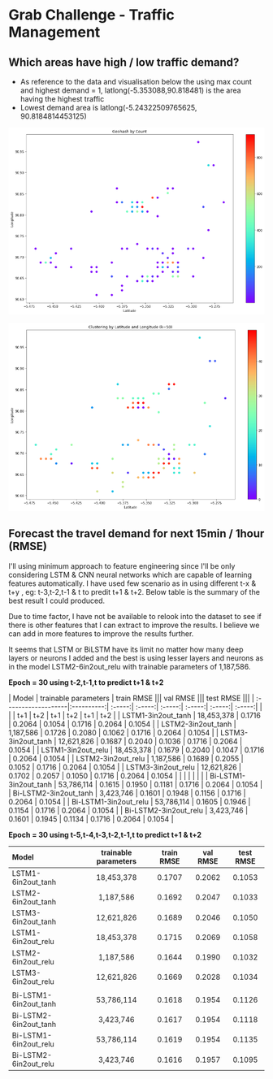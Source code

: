 # Grab Challenge - Traffic Management

## Which areas have high / low traffic demand?
- As reference to the data and visualisation below the using max count and highest demand = 1,  latlong(-5.353088,90.818481) is the area having the highest traffic
- Lowest demand area is latlong(-5.24322509765625, 90.8184814453125)

![High Demand Count Clustering](/diagram/geohash__High_demand_Count_clustering.png)

![High Demand COunt Clustering](/diagram/geohash_High_demand_clustering.png)

## Forecast the travel demand for next 15min / 1hour (RMSE)
I'll using minimum approach to feature engineering since I'll be only considering LSTM & CNN neural networks which are capable of learning features automatically. I have used few scenario as in using different t-x & t+y , eg: t-3,t-2,t-1 & t to predit t+1 & t+2. Below table is the summary of the best result I could produced.

Due to time factor, I have not be available to relook into the dataset to see if there is other features that I can extract to improve the results. I believe we can add in more features to improve the results further. 

It seems that LSTM or BiLSTM have its limit no matter how many deep layers or neurons I added and the best is using lesser layers and neurons as in the model LSTM2-6in2out_relu with trainable parameters of 1,187,586.

**Epoch = 30 using t-2,t-1,t to predict t+1 & t+2**

| Model    | trainable parameters  |   train RMSE   |||    val RMSE    |||    test RMSE   |||
| :-------------------|:----------:| :-----:| :-----:| :-----:| :-----:| :-----:| :-----:|
|                     |            |   t+1  |   t+2  |   t+1  |   t+2  |   t+1  |   t+2  |
| LSTM1-3in2out_tanh  | 18,453,378 | 0.1716 | 0.2064 | 0.1054 | 0.1716 | 0.2064 | 0.1054 |
| LSTM2-3in2out_tanh  | 1,187,586  | 0.1726 | 0.2080 | 0.1062 | 0.1716 | 0.2064 | 0.1054 |
| LSTM3-3in2out_tanh  | 12,621,826 | 0.1687 | 0.2040 | 0.1036 | 0.1716 | 0.2064 | 0.1054 |
| LSTM1-3in2out_relu  | 18,453,378 | 0.1679 | 0.2040 | 0.1047 | 0.1716 | 0.2064 | 0.1054 |
| LSTM2-3in2out_relu  | 1,187,586  | 0.1689 | 0.2055 | 0.1052 | 0.1716 | 0.2064 | 0.1054 |
| LSTM3-3in2out_relu  | 12,621,826 | 0.1702 | 0.2057 | 0.1050 | 0.1716 | 0.2064 | 0.1054 |
|                     |            |        |        |        |
| Bi-LSTM1-3in2out_tanh  | 53,786,114 | 0.1615 | 0.1950 | 0.1181 | 0.1716 | 0.2064 | 0.1054 |
| Bi-LSTM2-3in2out_tanh  | 3,423,746  | 0.1601 | 0.1948 | 0.1156 | 0.1716 | 0.2064 | 0.1054 |
| Bi-LSTM1-3in2out_relu  | 53,786,114 | 0.1605 | 0.1946 | 0.1154 | 0.1716 | 0.2064 | 0.1054 |
| Bi-LSTM2-3in2out_relu  | 3,423,746  | 0.1601 | 0.1945 | 0.1134 | 0.1716 | 0.2064 | 0.1054 |

**Epoch = 30 using t-5,t-4,t-3,t-2,t-1,t to predict t+1 & t+2**

| Model | trainable parameters  | train RMSE | val RMSE | test RMSE |
| :------------ |:---------------:| :-----:| :-----:| :-----:|
| LSTM1-6in2out_tanh  | 18,453,378 | 0.1707 | 0.2062 | 0.1053 |
| LSTM2-6in2out_tanh  | 1,187,586  | 0.1692 | 0.2047 | 0.1033 |
| LSTM3-6in2out_tanh  | 12,621,826 | 0.1689 | 0.2046 | 0.1050 |
| LSTM1-6in2out_relu  | 18,453,378 | 0.1715 | 0.2069 | 0.1058 |
| LSTM2-6in2out_relu  | 1,187,586  | 0.1644 | 0.1990 | 0.1032 |
| LSTM3-6in2out_relu  | 12,621,826 | 0.1669 | 0.2028 | 0.1034 |
|                     |            |        |        |        |
| Bi-LSTM1-6in2out_tanh  | 53,786,114 | 0.1618 | 0.1954 | 0.1126 |
| Bi-LSTM2-6in2out_tanh  | 3,423,746  | 0.1617 | 0.1954 | 0.1118 |
| Bi-LSTM1-6in2out_relu  | 53,786,114 | 0.1619 | 0.1954 | 0.1135 |
| Bi-LSTM2-6in2out_relu  | 3,423,746  | 0.1616 | 0.1957 | 0.1095 |


